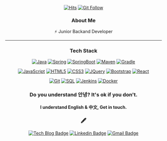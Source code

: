 <div align="center">

[![Hits](https://hits.seeyoufarm.com/api/count/incr/badge.svg?url=https%3A%2F%2Fgithub.com%2F9m1i9n1&count_bg=%2379C83D&title_bg=%23555555&icon=&icon_color=%23E7E7E7&title=hits&edge_flat=false)](https://hits.seeyoufarm.com)
[![Git Follow](https://img.shields.io/github/followers/9m1i9n1?style=social)](https://9m1i9n1.github.io/) 

</div>

<div align="center">
  
### About Me

⚡   Junior Backand Developer

---

### Tech Stack

[![Java](https://img.shields.io/badge/Java-orange?style=flat&logo=java&logoColor=white&link=https://github.com/9m1i9n1)](https://github.com/9m1i9n1) 
  [![Spring](https://img.shields.io/badge/-Spring-lightgray?style=flat&logo=spring&link=https://github.com/9m1i9n1)](https://github.com/9m1i9n1)
  [![SpringBoot](https://img.shields.io/badge/-Springboot-black?style=flat&logo=springboot&link=https://github.com/9m1i9n1)](https://github.com/9m1i9n1)
  [![Maven](https://img.shields.io/badge/Maven-C71A36?style=flat&logo=apache-maven&link=https://github.com/9m1i9n1)](https://github.com/9m1i9n1) 
  [![Gradle](https://img.shields.io/badge/Gradle-02303A?style=flat&logo=gradle&link=https://github.com/9m1i9n1)](https://github.com/9m1i9n1)

[![JavaScript](https://img.shields.io/badge/-JavaScript-black?style=flat&logo=javascript&link=https://github.com/9m1i9n1)](https://github.com/9m1i9n1) 
[![HTML5](https://img.shields.io/badge/-HTML5-E34F26?style=flat&logo=html5&logoColor=white&link=https://github.com/9m1i9n1)](https://github.com/9m1i9n1) 
[![CSS3](https://img.shields.io/badge/-CSS3-1572B6?style=flat&logo=css3&link=https://github.com/9m1i9n1)](https://github.com/9m1i9n1) 
[![JQuery](https://img.shields.io/badge/-JQuery-blue?style=flat&logo=jquery&link=https://github.com/9m1i9n1)](https://github.com/9m1i9n1) 
[![Bootstrap](https://img.shields.io/badge/-Bootstrap-563D7C?style=flat&logo=bootstrap&link=https://github.com/9m1i9n1)](https://github.com/9m1i9n1) 
[![React](https://img.shields.io/badge/-React-black?style=flat&logo=react&link=https://github.com/9m1i9n1)](https://github.com/9m1i9n1) 

[![Git](https://img.shields.io/badge/-Git-black?style=flat&logo=git&link=https://github.com/9m1i9n1)](https://github.com/9m1i9n1) 
[![SQL](https://img.shields.io/badge/-SQL-orange?style=flat&logo=sql&link=https://github.com/9m1i9n1)](https://github.com/9m1i9n1)
[![Jenkins](https://img.shields.io/badge/Jenkins-gray?style=flat&logo=jenkins&link=hhttps://github.com/9m1i9n1)](https://github.com/9m1i9n1) 
[![Docker](https://img.shields.io/badge/-Docker-black?style=flat&logo=docker&link=https://github.com/9m1i9n1)](https://github.com/9m1i9n1) 



<h3 align="center">
  Do you understand <b>안녕</b>? It's ok if you don't. 
</h3>
<h4 align="center">
  I understand English & 中文, Get in touch.
</h4>

### 🖋

[![Tech Blog Badge](http://img.shields.io/badge/-Tech%20blog-black?style=flat-square&logo=github&link=https://9m1i9n1.github.io/)](https://9m1i9n1.github.io/) 
[![Linkedin Badge](https://img.shields.io/badge/-LinkedIn-blue?style=flat-square&logo=Linkedin&logoColor=white&link=)](https://www.linkedin.com/in/%EB%AF%BC%ED%98%84-%EC%9D%B4-64113b170/) 
[![Gmail Badge](https://img.shields.io/badge/-Gmail-d14836?style=flat-square&logo=Gmail&logoColor=white&link=mailto:9m1i9n1@gmail.com)](mailto:9m1i9n1@gmail.com?subject=Hello%20Minhyun,%20From%20Github)
  
</div>

<!--

## About Me

⚡   Junior Backand Developer

--- 

<h2 align="center">
  Do you speak <b>대한민국</b>? It's ok if you don't. 
</h2>
<h3 align="center">
  I speak English & 中文, Get in touch.
</h3>

---

## Tech Stack

### Back
[![Java](https://img.shields.io/badge/Java-orange?style=flat&logo=java&logoColor=white&link=https://github.com/9m1i9n1)](https://github.com/9m1i9n1) 
  [![Spring](https://img.shields.io/badge/-Spring-lightgray?style=flat&logo=spring&link=https://github.com/9m1i9n1)](https://github.com/9m1i9n1)
  [![SpringBoot](https://img.shields.io/badge/-Springboot-black?style=flat&logo=springboot&link=https://github.com/9m1i9n1)](https://github.com/9m1i9n1)
  [![Maven](https://img.shields.io/badge/Maven-C71A36?style=flat&logo=apache-maven&link=https://github.com/9m1i9n1)](https://github.com/9m1i9n1) 
  [![Gradle](https://img.shields.io/badge/Gradle-02303A?style=flat&logo=gradle&link=https://github.com/9m1i9n1)](https://github.com/9m1i9n1)

### Front
[![JavaScript](https://img.shields.io/badge/-JavaScript-black?style=flat&logo=javascript&link=https://github.com/9m1i9n1)](https://github.com/9m1i9n1) 
[![HTML5](https://img.shields.io/badge/-HTML5-E34F26?style=flat&logo=html5&logoColor=white&link=https://github.com/9m1i9n1)](https://github.com/9m1i9n1) 
[![CSS3](https://img.shields.io/badge/-CSS3-1572B6?style=flat&logo=css3&link=https://github.com/9m1i9n1)](https://github.com/9m1i9n1) 
[![JQuery](https://img.shields.io/badge/-JQuery-blue?style=flat&logo=jquery&link=https://github.com/9m1i9n1)](https://github.com/9m1i9n1) 
[![Bootstrap](https://img.shields.io/badge/-Bootstrap-563D7C?style=flat&logo=bootstrap&link=https://github.com/9m1i9n1)](https://github.com/9m1i9n1) 
[![React](https://img.shields.io/badge/-React-black?style=flat&logo=react&link=https://github.com/9m1i9n1)](https://github.com/9m1i9n1) 

### Others
[![Git](https://img.shields.io/badge/-Git-black?style=flat&logo=git&link=https://github.com/9m1i9n1)](https://github.com/9m1i9n1) 
[![SQL](https://img.shields.io/badge/-SQL-orange?style=flat&logo=sql&link=https://github.com/9m1i9n1)](https://github.com/9m1i9n1)
[![Jenkins](https://img.shields.io/badge/Jenkins-gray?style=flat&logo=jenkins&link=hhttps://github.com/9m1i9n1)](https://github.com/9m1i9n1) 
[![Docker](https://img.shields.io/badge/-Docker-black?style=flat&logo=docker&link=https://github.com/9m1i9n1)](https://github.com/9m1i9n1) 

### Interest

- Kubernetes
- TypeScript

---

## Stats

![9m1i9n1's github stats](https://github-readme-stats.vercel.app/api?username=9m1i9n1&show_icons=true)

---

## More

<div align="center">
  
[![Tech Blog Badge](http://img.shields.io/badge/-Tech%20blog-black?style=flat-square&logo=github&link=https://9m1i9n1.github.io/)](https://9m1i9n1.github.io/) 
[![Gmail Badge](https://img.shields.io/badge/-Gmail-d14836?style=flat-square&logo=Gmail&logoColor=white&link=mailto:9m1i9n1@gmail.com)](mailto:9m1i9n1@gmail.com?subject=Hello%20Minhyun,%20From%20Github)

</div>


**9m1i9n1/9m1i9n1** is a ✨ _special_ ✨ repository because its `README.md` (this file) appears on your GitHub profile.

Here are some ideas to get you started:
💻   language : Java (Spring)
🌐   Web : HTML | CSS | JavaScript | JSP | Thymeleaf |Bootstrap | vue.js |
📫   DB Access : JPA | Mybatis
🛢   DB : MySQL | Oracle
Interest
🌱   infra : Jenkins | docker | AWS | cubernatis

[![Linkedin Badge](https://img.shields.io/badge/-LinkedIn-blue?style=flat-square&logo=Linkedin&logoColor=white&link=https://www.linkedin.com/in/seong-yun-byeon-8183a8113/)](https://www.linkedin.com/in/seong-yun-byeon-8183a8113/) 
[![Youtube Badge](https://img.shields.io/badge/Youtube-ff0000?style=flat-square&logo=youtube&link=https://www.youtube.com/c/kyleschool)](https://www.youtube.com/c/kyleschool) 
[![Facebook Badge](https://img.shields.io/badge/-Facebook-1877f2?style=flat-square&logo=facebook&logoColor=white&link=https://www.facebook.com/zzsza)](https://www.facebook.com/zzsza) 
[![Instagram Badge](https://img.shields.io/badge/-Instagram-dd2a7b?style=flat-square&logo=instagram&logoColor=white&link=https://www.instagram.com/data.scientist/)](https://www.instagram.com/data.scientist/) 
    <a target="_blank" target="_blank"href="https://twitter.com/hadonglee"><img src="https://img.shields.io/badge/twitter-%231DA1F2.svg?&style=flat-square&logo=twitter&logoColor=white" /></a>&nbsp;&nbsp;&nbsp;

- 🔭 I’m currently working on ...
- 🌱 I’m currently learning ...
- 👯 I’m looking to collaborate on ...
- 🤔 I’m looking for help with ...
- 💬 Ask me about ...
- 📫 How to reach me: ...
- 😄 Pronouns: ...
- ⚡ Fun fact: ...
-->
